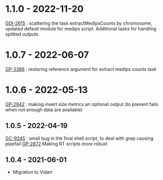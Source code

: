 # 1.1.0 - 2022-11-20
[GDI-2615](https://jira.oicr.on.ca/browse/GDI-2615) : scattering the task extractMedipsCounts by chromosome, updated default module for medips script. Additional tasks for handling splitted outputs
# 1.0.7 - 2022-06-07
[GP-3386](https://jira.oicr.on.ca/browse/GP-3386) : restoring reference argument for extract medips counts task
# 1.0.6 - 2022-05-13
[GP-2942](https://jira.oicr.on.ca/browse/GP-2942) : making insert size metrics an optional output (to prevent fails when not enough data are available)
## 1.0.5 - 2022-04-19
[GC-9245](https://jira.oicr.on.ca/browse/GC-9245) : small bug in the final shell script, to deal with grep causing pipefail
[GP-2872](https://jira.oicr.on.ca/browse/GP-2872) Making RT scripts more robust
## 1.0.4 - 2021-06-01
- Migration to Vidarr
